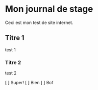 # Mon journal de stage

Ceci est mon test de site internet. 

## Titre 1
test 1

### Titre 2
test 2


[ ] Super!
[ ] Bien
[ ] Bof

